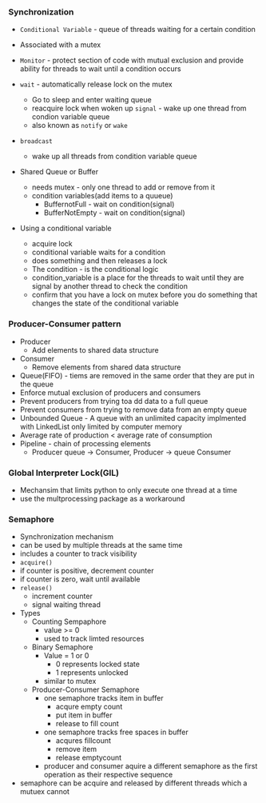 ### Synchronization

- `Conditional Variable` - queue of threads waiting for a certain condition
- Associated with a mutex
- `Monitor` - protect section of code with mutual exclusion and provide ability for threads to wait until a condition occurs
- `wait` - automatically release lock on the mutex
  - Go to sleep and enter waiting queue
  - reacquire lock when woken up
`signal` - wake up one thread from condion variable queue
  - also known as `notify` or `wake`
- `broadcast`
  - wake up all threads from condition variable queue
- Shared Queue or Buffer
  - needs mutex - only one thread to add or remove from it
  - condition variables(add items to a quueue)
    - BuffernotFull - wait on condition(signal)
    - BufferNotEmpty - wait on condition(signal)

- Using a conditional variable
  - acquire lock
  - conditional variable waits for a condition
  - does something and then releases a lock
  - The condition - is the conditional logic
  - condition_variable is a place for the threads to wait until they are signal by another thread to check the condition
  - confirm that you have a lock on mutex before you do something that changes the state of the conditional variable

### Producer-Consumer pattern

- Producer
    - Add elements to shared data structure
- Consumer
    - Remove elements from shared data structure
- Queue(FIFO) - tiems are removed in the same order that they are put in the queue
- Enforce mutual exclusion of producers and consumers
- Prevent producers from trying toa dd data to a full queue
- Prevent consumers from trying to remove data from an empty queue
- Unbounded Queue - A queue with an unlimited capacity implmented with LinkedList only limited by computer memory
- Average rate of production < average rate of consumption
- Pipeline - chain of processing elements
  - Producer queue -> Consumer, Producer -> queue Consumer

### Global Interpreter Lock(GIL)
- Mechansim that limits python to only execute one thread at a time
- use the multprocessing package as a workaround

### Semaphore

- Synchronization mechanism
- can be used by multiple threads at the same time
- includes a counter to track visibility
-  `acquire()`
  - if counter is positive, decrement counter
  - if counter is zero, wait until available
- `release()`
  - increment counter
  - signal waiting thread
- Types
  - Counting Sempaphore
    - value >= 0
    - used to track limted resources
  - Binary Semaphore
    - Value = 1 or 0
      - 0 represents locked state
      - 1 represents unlocked
    - similar to mutex
  - Producer-Consumer Semaphore
    - one semaphore tracks item in buffer
      - acqure empty count
      - put item in buffer
      - release to fill count
    - one semaphore tracks free spaces in buffer
      - acqures fillcount
      - remove item
      - release emptycount
    - producer and consumer aquire a different semaphore as the first operation as their respective sequence
- semaphore can be acquire and released by different threads which a mutuex cannot


